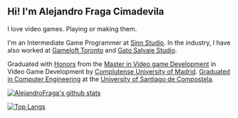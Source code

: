 ## Hi! I'm Alejandro Fraga Cimadevila

I love video games. Playing or making them.

I'm an Intermediate Game Programmer at [Sinn Studio]([https://www.gameloft.com/gameloft-studios/toronto](https://www.sinnstudio.com/)). In the industry, I have also worked at [Gameloft Toronto](https://www.gameloft.com/) and [Gato Salvaje Studio](http://gatosalvajestudio.com/home).

Graduated with [Honors](http://alejandrofraga.me/resources/docs/Certificate_Video_Game_Development_Alejandro_Fraga_Cimadevila.pdf) from the [Master in Video game Development](http://www.videojuegos-ucm.es/) in Video Game Development by [Complutense University of Madrid](https://www.ucm.es/english). [Graduated in Computer Engineering](https://www.usc.gal/en/studies/degrees/engineering-and-architecture/computer-engineering-degree) at the [University of Santiago de Compostela](https://www.usc.gal/en).

[![AlejandroFraga's github stats](https://github-readme-stats.alejandrofraga.vercel.app/api?username=AlejandroFraga&include_all_commits=true&count_private=true&show_icons=true&theme=dark&icon_color=58a6ff&bg_color=0d1117)](https://github.com/anuraghazra/github-readme-stats)

[![Top Langs](https://github-readme-stats.alejandrofraga.vercel.app/api/top-langs/?username=AlejandroFraga&show_icons=true&theme=dark&bg_color=0d1117&layout=compact&langs_count=10&hide=ShaderLab,C,HLSL)](https://github.com/anuraghazra/github-readme-stats)
